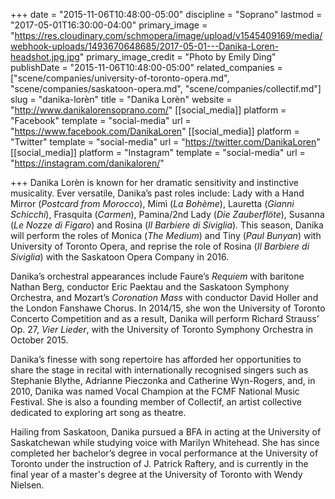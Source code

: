 +++
date = "2015-11-06T10:48:00-05:00"
discipline = "Soprano"
lastmod = "2017-05-01T16:30:00-04:00"
primary_image = "https://res.cloudinary.com/schmopera/image/upload/v1545409169/media/webhook-uploads/1493670648685/2017-05-01---Danika-Loren-headshot.jpg.jpg"
primary_image_credit = "Photo by Emily Ding"
publishDate = "2015-11-06T10:48:00-05:00"
related_companies = ["scene/companies/university-of-toronto-opera.md", "scene/companies/saskatoon-opera.md", "scene/companies/collectif.md"]
slug = "danika-lorèn"
title = "Danika Lorèn"
website = "http://www.danikalorensoprano.com/"
[[social_media]]
platform = "Facebook"
template = "social-media"
url = "https://www.facebook.com/DanikaLoren"
[[social_media]]
platform = "Twitter"
template = "social-media"
url = "https://twitter.com/DanikaLoren"
[[social_media]]
platform = "Instagram"
template = "social-media"
url = "https://instagram.com/danikaloren/"

+++
Danika Lorèn is known for her dramatic sensitivity and instinctive musicality. Ever versatile, Danika’s past roles include: Lady with a Hand Mirror (*Postcard from Morocco*), Mimì (*La Bohème*), Lauretta (*Gianni Schicchi*), Frasquita (*Carmen*), Pamina/2nd Lady (*Die Zauberflöte*), Susanna (*Le Nozze di Figaro*) and Rosina (*Il Barbiere di Siviglia*). This season, Danika will perform the roles of Monica (*The Medium*) and Tiny (*Paul Bunyan*) with University of Toronto Opera, and reprise the role of Rosina (*Il Barbiere di Siviglia*) with the Saskatoon Opera Company in 2016.

Danika’s orchestral appearances include Faure’s *Requiem* with baritone Nathan Berg, conductor Eric Paektau and the Saskatoon Symphony Orchestra, and Mozart’s *Coronation Mass* with conductor David Holler and the London Fanshawe Chorus. In 2014/15, she won the University of Toronto Concerto Competition and as a result, Danika will perform Richard Strauss’ Op. 27, *Vier Lieder*, with the University of Toronto Symphony Orchestra in October 2015.

Danika’s finesse with song repertoire has afforded her opportunities to share the stage in recital with internationally recognised singers such as Stephanie Blythe, Adrianne Pieczonka and Catherine Wyn-Rogers, and, in 2010, Danika was named Vocal Champion at the FCMF National Music Festival. She is also a founding member of Collectìf, an artist collective dedicated to exploring art song as theatre.

Hailing from Saskatoon, Danika pursued a BFA in acting at the University of Saskatchewan while studying voice with Marilyn Whitehead. She has since completed her bachelor’s degree in vocal performance at the University of Toronto under the instruction of J. Patrick Raftery, and is currently in the final year of a master's degree at the University of Toronto with Wendy Nielsen.